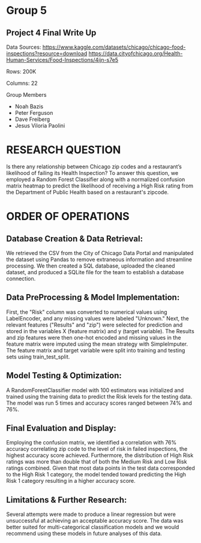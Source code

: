 # Group 5
## Project 4 Final Write Up

Data Sources:
https://www.kaggle.com/datasets/chicago/chicago-food-inspections?resource=download
https://data.cityofchicago.org/Health-Human-Services/Food-Inspections/4ijn-s7e5

Rows: 200K 

Columns: 22 


Group Members
  * Noah Bazis
  * Peter Ferguson
  * Dave Freiberg
  * Jesus Viloria Paolini

 
# RESEARCH QUESTION
Is there any relationship between Chicago zip codes and a restaurant’s likelihood of failing its Health Inspection? To answer this question, we employed a Random Forest Classifier along with a normalized confusion matrix heatmap to predict the likelihood of receiving a High Risk rating from the Department of Public Health based on a restaurant's zipcode.

# ORDER OF OPERATIONS
## Database Creation & Data Retrieval:
We retrieved the CSV from the City of Chicago Data Portal and manipulated the dataset using Pandas to remove extraneous information and streamline processing. We then created a SQL database, uploaded the cleaned dataset, and produced a SQLite file for the team to establish a database connection.

## Data PreProcessing & Model Implementation:
First, the "Risk" column was converted to numerical values using LabelEncoder, and any missing values were labeled "Unknown."​ Next, the relevant features ("Results" and "zip") were selected for prediction and stored in the variables X (feature matrix) and y (target variable). The Results and zip features were then one-hot encoded and missing values in the feature matrix were imputed using the mean strategy with SimpleImputer​. The feature matrix and target variable were split into training and testing sets using train_test_split.

## Model Testing & Optimization:
A RandomForestClassifier model with 100 estimators was initialized and trained using the training data to predict the Risk levels for the testing data. The model was run 5 times and accuracy scores ranged between 74% and 76%.​ 

## Final Evaluation and Display:
Employing the confusion matrix, we identified a correlation with 76% accuracy correlating zip code to the level of risk in failed inspections, the highest accuracy score achieved. Furthermore, the distribution of High Risk ratings was more than double that of both the Medium Risk and Low Risk ratings combined. Given that most data points in the test data corresponded to the High Risk 1 category, the model tended toward predicting the High Risk 1 category resulting in a higher accuracy score.

## Limitations & Further Research:
Several attempts were made to produce a linear regression but were unsuccessful at achieving an acceptable accuracy score. The data was better suited for multi-categorical classification models and we would recommend using these models in future analyses of this data.   


